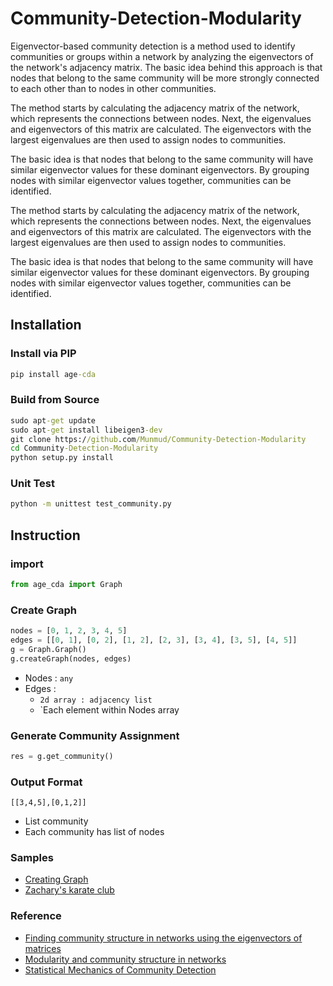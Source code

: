 # Community-Detection-Modularity

Eigenvector-based community detection is a method used to identify communities or groups within a network by analyzing the eigenvectors of the network's adjacency matrix. The basic idea behind this approach is that nodes that belong to the same community will be more strongly connected to each other than to nodes in other communities.

The method starts by calculating the adjacency matrix of the network, which represents the connections between nodes. Next, the eigenvalues and eigenvectors of this matrix are calculated. The eigenvectors with the largest eigenvalues are then used to assign nodes to communities.

The basic idea is that nodes that belong to the same community will have similar eigenvector values for these dominant eigenvectors. By grouping nodes with similar eigenvector values together, communities can be identified.

The method starts by calculating the adjacency matrix of the network, which represents the connections between nodes. Next, the eigenvalues and eigenvectors of this matrix are calculated. The eigenvectors with the largest eigenvalues are then used to assign nodes to communities.

The basic idea is that nodes that belong to the same community will have similar eigenvector values for these dominant eigenvectors. By grouping nodes with similar eigenvector values together, communities can be identified.

## Installation

### Install via PIP
```cmd
pip install age-cda
```

### Build from Source
```cmd
sudo apt-get update
sudo apt-get install libeigen3-dev
git clone https://github.com/Munmud/Community-Detection-Modularity
cd Community-Detection-Modularity
python setup.py install
```

### Unit Test
```cmd
python -m unittest test_community.py
```

## Instruction

### import
```py
from age_cda import Graph
```

### Create Graph
```py
nodes = [0, 1, 2, 3, 4, 5]
edges = [[0, 1], [0, 2], [1, 2], [2, 3], [3, 4], [3, 5], [4, 5]]
g = Graph.Graph()
g.createGraph(nodes, edges)
```
- Nodes : `any`
- Edges : 
    - `2d array : adjacency list`
    - `Each element within Nodes array

### Generate Community Assignment
```py
res = g.get_community()
```

### Output Format
```
[[3,4,5],[0,1,2]]
```
- List community
- Each community has list of nodes

### Samples
- [Creating Graph](https://github.com/Munmud/Community-Detection-Modularity/blob/main/Samples/sample1.py)
- [Zachary's karate club](https://github.com/Munmud/Community-Detection-Modularity/blob/main/Samples/sample2.py)

### Reference
- [Finding community structure in networks using the eigenvectors of matrices](https://arxiv.org/pdf/physics/0605087.pdf)
- [Modularity and community structure in networks](https://www.pnas.org/doi/10.1073/pnas.0601602103)
- [Statistical Mechanics of Community Detection](https://ia903002.us.archive.org/33/items/arxiv-cond-mat0603718/cond-mat0603718.pdf)
